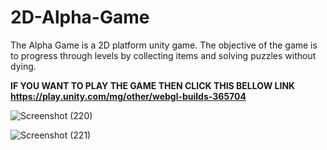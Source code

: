 
# 2D-Alpha-Game
The Alpha Game is a 2D platform unity game. The objective of the game is to progress through levels by collecting items and solving puzzles without dying.

**IF YOU WANT TO PLAY THE GAME THEN CLICK THIS BELLOW LINK**
**https://play.unity.com/mg/other/webgl-builds-365704**


![Screenshot (220)](https://github.com/Ricky63rsd2002/2D-Alpha-Game/assets/110671339/56f64593-1dc2-4a4f-bbc3-4bafc63e0580)







![Screenshot (221)](https://github.com/Ricky63rsd2002/2D-Alpha-Game/assets/110671339/89dfa591-8606-4143-a55f-6868bf2934a6)
